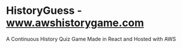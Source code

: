 # HistoryGuess - www.awshistorygame.com
A Continuous History Quiz Game Made in React and Hosted with AWS

